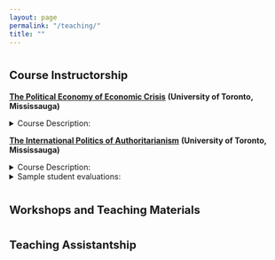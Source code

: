 ```yaml
---
layout: page
permalink: "/teaching/"
title: ""
---
```


# <span style="font-size: 20px; ">Course Instructorship</span>

[**The Political Economy of Economic Crisis**](https://semuhi.github.io/assets/pdf/syllabus-crisis.pdf) **(University of Toronto, Mississauga)** 
<details> <summary> Course Description: </summary>
Following an introduction to the history of global economic crises and macroeconomic fundamentals, the course will first investigate the political implications and social costs of austerity programs. What are the electoral costs of austerity measures? Who supports austerity programs and why? How do austerity measures impact political behavior and preferences for redistribution? Do they lead to increasing support for leftist or anti-mainstream parties? Then, we will discuss the international ramifications of economic crises: Do they lead to autocratization? Is the global monetary order crumbling? The primary learning outcome of this course is to expose students to timely and critical conversations about the political impact of financial crises and austerity measures at the domestic and international levels.
</details>

[**The International Politics of Authoritarianism**](https://semuhi.github.io/assets/pdf/autocrat-syllabus.pdf) **(University of Toronto, Mississauga)** 
<details> <summary> Course Description: </summary>
The course will investigate the following key questions: Is there a new emerging post-liberal global order as a backlash against economic globalization? Are we experiencing a new wave of autocratization across the world at the hands of tech-savvy dictators who repress dissidents beyond their borders and disrupt democratic processes abroad? Has autocracy promotion and diffusion replaced the international efforts of democratization? Can the international community feasibly constrain autocratic regimes? This course’s primary expected learning outcome is to offer an insight into the international roots of autocratic resilience. Students will also be equipped with analytical tools to assess current policy interventions designed to contain or curtail autocratic regime practices.
</details>

<details> <summary> Sample student evaluations: </summary>
  > _"Hands down, best learning experience I've had at UTM. The professor is extremely engaging and provides great support to the whole class. The general mood of the class was excellent throughout, and this is thanks to the professor's excellent student management and treating us like peers."_

> _"The overall instruction of this course was great. Professor Sinanoglu was very enthusiastic about the subject material, explained concepts very clearly, and created an environment where I could feel comfortable sharing thoughts about the course readings."_

> _"I appreciated Professor Sinanoglu's conversational teaching style. It essentially forced us, as students, to engage with the readings rather than merely recite back what we read. The critical engagement made me think more about the implications of the readings rather than what was printed."_
</details>

# <span style="font-size: 20px; ">Workshops and Teaching Materials</span>

# <span style="font-size: 20px; ">Teaching Assistantship</span>


